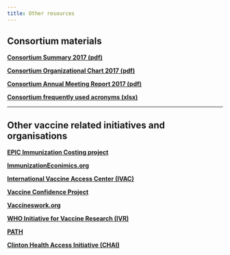 ```yaml
---   
title: Other resources   
---   
```

## Consortium materials

**[Consortium Summary 2017 (pdf)](/resources/VIMC_consortium_summary_2017.pdf)**

**[Consortium Organizational Chart 2017 (pdf)](/resources/VIMC_orgchart_2017.pdf)**

**[Consortium Annual Meeting Report 2017 (pdf)](/resources/VIMC_consortium_annual_meeting_report_2017.pdf)**    

**[Consortium frequently used acronyms (xlsx)](/resources/VIMC_acronyms_July_2017.xlsx)**      

---        

## Other vaccine related initiatives and organisations

**[EPIC Immunization Costing project](https://www.hsph.harvard.edu/epic/)**    

**[ImmunizationEconimics.org](http://immunizationeconomics.org/)**   

**[International Vaccine Access Center (IVAC)](http://www.jhsph.edu/research/centers-and-institutes/ivac/)**  

**[Vaccine Confidence Project](http://www.vaccineconfidence.org/)**   

**[Vaccineswork.org](http://www.vaccineswork.org/)**    

**[WHO Initiative for Vaccine Research (IVR)](http://www.who.int/immunization/en/)**   

**[PATH](http://www.path.org/)**   

**[Clinton Health Access Initiative (CHAI)](http://www.clintonhealthaccess.org/program/vaccines/)**      




